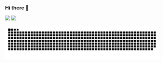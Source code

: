 ### Hi there 👋

<!--
**fernandogong/fernandogong** is a ✨ _special_ ✨ repository because its `README.md` (this file) appears on your GitHub profile.

Here are some ideas to get you started:

- 🔭 I’m currently working on ...
- 🌱 I’m currently learning ...
- 👯 I’m looking to collaborate on ...
- 🤔 I’m looking for help with ...
- 💬 Ask me about ...
- 📫 How to reach me: ...
- 😄 Pronouns: ...
- ⚡ Fun fact: ...
-->
<div>
  <img height="180em" src="https://github-readme-stats.vercel.app/api?username=fernandogong&show_icons=true&
                           &theme=blue-green&bg_color=00000000&border_color=000000">
  <img height="180em" src="https://github-readme-stats.vercel.app/api/top-langs/?username=fernandogong&langs_count=8
                           &theme=blue-green&bg_color=00000000&border_color=000000">
</div>

![Snake animation](https://github.com/fernandogong/fernandogong/blob/output/github-contribution-grid-snake.svg)
